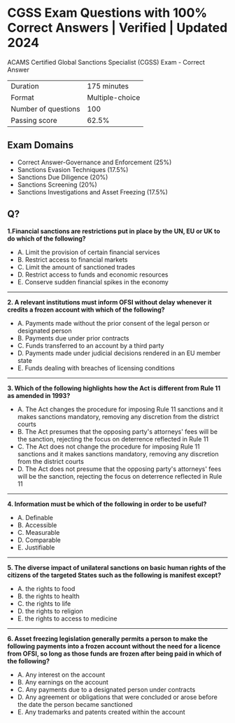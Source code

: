 # CGSS Exam Questions with 100% Correct Answers | Verified | Updated 2024

ACAMS Certified Global Sanctions Specialist (CGSS) Exam - Correct Answer

| |  |
|---|---|
| Duration            | 175 minutes     |
| Format              | Multiple-choice |
| Number of questions | 100             |
| Passing score       | 62.5%           |

## Exam Domains

- Correct Answer-Governance and Enforcement (25%)
- Sanctions Evasion Techniques (17.5%)
- Sanctions Due Diligence (20%)
- Sanctions Screening (20%)
- Sanctions Investigations and Asset Freezing (17.5%)

## Q?

**1.Financial sanctions are restrictions put in place by the UN, EU or UK to do which of the following?**

- A. Limit the provision of certain financial services
- B. Restrict access to financial markets
- C. Limit the amount of sanctioned trades
- D. Restrict access to funds and economic resources
- E. Conserve sudden financial spikes in the economy

***
**2. A relevant institutions must inform OFSI without delay whenever it credits a frozen account with which of the following?**

- A. Payments made without the prior consent of the legal person or designated person
- B. Payments due under prior contracts
- C. Funds transferred to an account by a third party
- D. Payments made under judicial decisions rendered in an EU member state
- E. Funds dealing with breaches of licensing conditions

***
**3. Which of the following highlights how the Act is different from Rule 11 as amended in 1993?**

- A. The Act changes the procedure for imposing Rule 11 sanctions and it makes sanctions mandatory, removing any discretion from the district courts
- B. The Act presumes that the opposing party's attorneys' fees will be the sanction, rejecting the focus on deterrence reflected in Rule 11
- C. The Act does not change the procedure for imposing Rule 11 sanctions and it makes sanctions mandatory, removing any discretion from the district courts
- D. The Act does not presume that the opposing party's attorneys' fees will be the sanction, rejecting the focus on deterrence reflected in Rule 11

***
**4. Information must be which of the following in order to be useful?**

- A. Definable
- B. Accessible
- C. Measurable
- D. Comparable
- E. Justifiable

***
**5. The diverse impact of unilateral sanctions on basic human rights of the citizens of the targeted States such as the following is manifest except?**

- A. the rights to food
- B. the rights to health
- C. the rights to life
- D. the rights to religion
- E. the rights to access to medicine

***
**6. Asset freezing legislation generally permits a person to make the following payments into a frozen account without the need for a licence from OFSI, so long as those funds are frozen after being paid in which of the following?**

- A. Any interest on the account
- B. Any earnings on the account
- C. Any payments due to a designated person under contracts
- D. Any agreement or obligations that were concluded or arose before the date the person became sanctioned
- E. Any trademarks and patents created within the account
